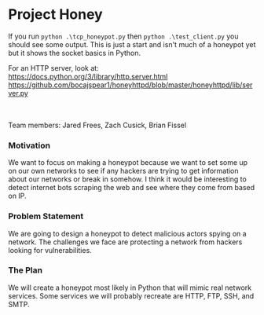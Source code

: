 # Project Honey

If you run `python .\tcp_honeypot.py` then `python .\test_client.py` you should see some output. This is just a start and isn't much of a honeypot yet but it shows the socket basics in Python.

For an HTTP server, look at: 
https://docs.python.org/3/library/http.server.html
https://github.com/bocajspear1/honeyhttpd/blob/master/honeyhttpd/lib/server.py



<br/><br/>
Team members:
Jared Frees,
Zach Cusick,
Brian Fissel

### Motivation
We want to focus on making a honeypot because we want to set some up on our own networks to see if any hackers are trying to get information about our networks or break in somehow. I think it would be interesting to detect internet bots scraping the web and see where they come from based on IP.

### Problem Statement
We are going to design a honeypot to detect malicious actors spying on a network. The challenges we face are protecting a network from hackers looking for vulnerabilities. 

### The Plan
We will create a honeypot most likely in Python that will mimic real network services. Some services we will probably recreate are HTTP, FTP, SSH, and SMTP.

